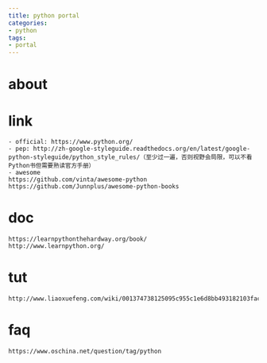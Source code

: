 ```yaml
---
title: python portal
categories:
- python
tags:
- portal
---
```


# about

# link

    - official: https://www.python.org/
    - pep: http://zh-google-styleguide.readthedocs.org/en/latest/google-python-styleguide/python_style_rules/（至少过一遍，否则视野会局限，可以不看Python书但需要熟读官方手册）
    - awesome
    https://github.com/vinta/awesome-python
    https://github.com/Junnplus/awesome-python-books
# doc
    https://learnpythonthehardway.org/book/
    http://www.learnpython.org/
# tut
    http://www.liaoxuefeng.com/wiki/001374738125095c955c1e6d8bb493182103fac9270762a000

# faq
    https://www.oschina.net/question/tag/python